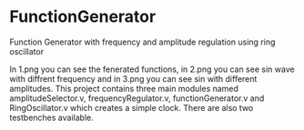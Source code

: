# FunctionGenerator
Function Generator with frequency and amplitude regulation using ring oscillator

In 1.png you can see the fenerated functions, in 2.png you can see sin wave with diffrent frequency and in 3.png you can see sin with different amplitudes.
This project contains three main modules named amplitudeSelector.v, frequencyRegulator.v, functionGenerator.v and RingOscillator.v which creates a simple clock.
There are also two testbenches available.
